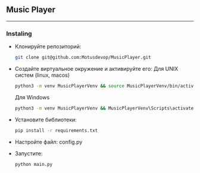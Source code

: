 ## Music Player

---

### Instaling

* Клонируйте репозиторий:

  ```bash
  git clone git@github.com:Motusdevop/MusicPlayer.git
  ```

* Создайте виртуальное окружение и активируйте его:
  Для UNIX систем (linux, macos)
  ```bash
  python3 -m venv MusicPlayerVenv && source MusicPlayerVenv/bin/activate
  ```
  Для Windows
  ```bash
  python3 -m venv MusicPlayerVenv && MusicPlayerVenv\Scripts\activate
  ```

* Установите библиотеки:
  ```bash
  pip install -r requirements.txt
  ```
* Настройте файл: config.py

* Запустите:

  ```bash
  python main.py
  ```
